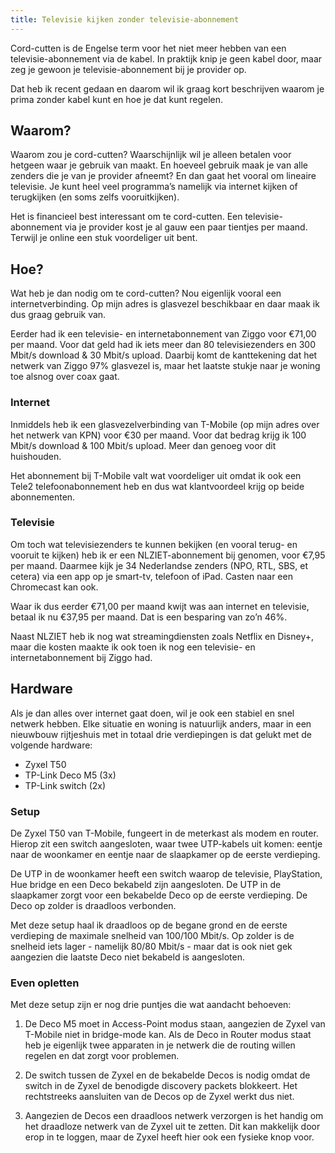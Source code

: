 ```yaml
---
title: Televisie kijken zonder televisie-abonnement
---
```


Cord-cutten is de Engelse term voor het niet meer hebben van een televisie-abonnement via de kabel. In praktijk knip je geen kabel door, maar zeg je gewoon je televisie-abonnement bij je provider op. 

Dat heb ik recent gedaan en daarom wil ik graag kort beschrijven waarom je prima zonder kabel kunt en hoe je dat kunt regelen.

## Waarom?
Waarom zou je cord-cutten? Waarschijnlijk wil je alleen betalen voor hetgeen waar je gebruik van maakt. En hoeveel gebruik maak je van alle zenders die je van je provider afneemt? En dan gaat het vooral om lineaire televisie. Je kunt heel veel programma’s namelijk via internet kijken of terugkijken (en soms zelfs vooruitkijken).

Het is financieel best interessant om te cord-cutten. Een televisie-abonnement via je provider kost je al gauw een paar tientjes per maand. Terwijl je online een stuk voordeliger uit bent.

## Hoe?
Wat heb je dan nodig om te cord-cutten? Nou eigenlijk vooral een internetverbinding. Op mijn adres is glasvezel beschikbaar en daar maak ik dus graag gebruik van. 

Eerder had ik een televisie- en internetabonnement van Ziggo voor €71,00 per maand. Voor dat geld had ik iets meer dan 80 televisiezenders en 300 Mbit/s download & 30 Mbit/s upload. Daarbij komt de kanttekening dat het netwerk van Ziggo 97% glasvezel is, maar het laatste stukje naar je woning toe alsnog over coax gaat.

### Internet
Inmiddels heb ik een glasvezelverbinding van T-Mobile (op mijn adres over het netwerk van KPN) voor €30 per maand. Voor dat bedrag krijg ik 100 Mbit/s download & 100 Mbit/s upload. Meer dan genoeg voor dit huishouden.

Het abonnement bij T-Mobile valt wat voordeliger uit omdat ik ook een Tele2 telefoonabonnement heb en dus wat klantvoordeel krijg op beide abonnementen.

### Televisie
Om toch wat televisiezenders te kunnen bekijken (en vooral terug- en vooruit te kijken) heb ik er een NLZIET-abonnement bij genomen, voor €7,95 per maand. Daarmee kijk je 34 Nederlandse zenders (NPO, RTL, SBS, et cetera) via een app op je smart-tv, telefoon of iPad. Casten naar een Chromecast kan ook.

Waar ik dus eerder €71,00 per maand kwijt was aan internet en televisie, betaal ik nu €37,95 per maand. Dat is een besparing van zo’n 46%.

Naast NLZIET heb ik nog wat streamingdiensten zoals Netflix en Disney+, maar die kosten maakte ik ook toen ik nog een televisie- en internetabonnement bij Ziggo had. 

## Hardware
Als je dan alles over internet gaat doen, wil je ook een stabiel en snel netwerk hebben. Elke situatie en woning is natuurlijk anders, maar in een nieuwbouw rijtjeshuis met in totaal drie verdiepingen is dat gelukt met de volgende hardware:

- Zyxel T50
- TP-Link Deco M5 (3x)
- TP-Link switch (2x)

### Setup
De Zyxel T50 van T-Mobile, fungeert in de meterkast als modem en router. Hierop zit een switch aangesloten, waar twee UTP-kabels uit komen: eentje naar de woonkamer en eentje naar de slaapkamer op de eerste verdieping. 

De UTP in de woonkamer heeft een switch waarop de televisie, PlayStation, Hue bridge en een Deco bekabeld zijn aangesloten. De UTP in de slaapkamer zorgt voor een bekabelde Deco op de eerste verdieping. De Deco op zolder is draadloos verbonden.

Met deze setup haal ik draadloos op de begane grond en de eerste verdieping de maximale snelheid van 100/100 Mbit/s. Op zolder is de snelheid iets lager - namelijk 80/80 Mbit/s - maar dat is ook niet gek aangezien die laatste Deco niet bekabeld is aangesloten. 

### Even opletten
Met deze setup zijn er nog drie puntjes die wat aandacht behoeven:
1. De Deco M5 moet in Access-Point modus staan, aangezien de Zyxel van T-Mobile niet in bridge-mode kan. Als de Deco in Router modus staat heb je eigenlijk twee apparaten in je netwerk die de routing willen regelen en dat zorgt voor problemen.

2. De switch tussen de Zyxel en de bekabelde Decos is nodig omdat de switch in de Zyxel de benodigde discovery packets blokkeert. Het rechtstreeks aansluiten van de Decos op de Zyxel werkt dus niet.


3. Aangezien de Decos een draadloos netwerk verzorgen is het handig om het draadloze netwerk van de Zyxel uit te zetten. Dit kan makkelijk door erop in te loggen, maar de Zyxel heeft hier ook een fysieke knop voor.